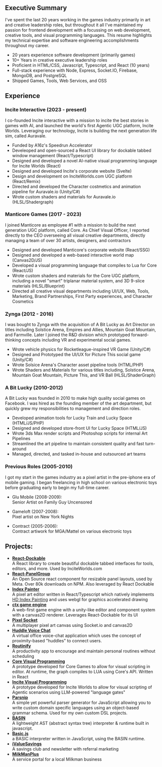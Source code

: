 ## Executive Summary

I've spent the last 20 years working in the games industry primarily in art and creative leadership roles, but throughout it all I've maintained my passion for frontend development with a focussing on web development, creative tools, and visual programming languages. This resume highlights my technical expertise and software engineering accomplishments throughout my career.

- 20 years experience software development (primarily games)
- 10+ Years in creative executive leadership roles
- Proficient in HTML/CSS, Javascript, Typescript, and React (10 years)
- Full-stack experience with Node, Express, Socket.IO, Firebase, MongoDB, and PostgreSQL
- Shipped Games, Tools, Web Services, and OSS

## Experience

### Incite Interactive (2023 - present)

I co-founded Incite interactive with a mission to incite the best stories in games with AI, and launched the world's first Agentic UGC platform, Incite Worlds. Leveraging our technology, Incite is building the next generation life sim, called Auravale.

- Funded by A16z's Speedrun Accelerator
- Develeoped and open-sourced a React UI library for dockable tabbed window management (React/Typescript)
- Designed and developed a novel AI-native visual programming language for Incite Worlds (React)
- Designed and developed Incite's corporate website (Svelte)
- Design and development on InciteWorlds.com UGC platform (React/Remix)
- Directed and developed the Character costmetics and animation pipeline for Auravale.io (Unity/C#)
- Wrote custom shaders and materials for Auravale.io (HLSL/Shadergraph)

### Manticore Games (2017 - 2023)

I joined Manticore as employee #1 with a mission to build the next generation UGC platform, called Core. As Chief Visual Officer, I reported directly to the CEO overseeing all visual creative departments, directly managing a team of over 30 artists, designers, and contractors

- Designed and developed Manticore's corporate website (React/SSG)
- Designed and developed a web-based interactive world map (Canvas2D/JS)
- Developed a visual programming language that compiles to Lua for Core (React/JS)
- Wrote custom shaders and materials for the Core UGC platform, including a novel "smart" triplanar material system, and 3D 9-slice materials (HLSL/Blueprint)
- Directed all creative visual departments including UI/UX, Web, Tools, Marketing, Brand Partnerships, First Party experiences, and Character Cosmetics

### Zynga (2012 - 2016)

I was bought to Zynga with the acquisition of A Bit Lucky as Art Director on titles including Solstice Arena, Empires and Allies, Mountain Goat Mountain, and Farmville. Later I joined the R&D division which prototyped forward-thinking concepts including VR and experimental social games.

- Wrote vehicle physics for Rocketleague-inspired VR Game (Unity/C#)
- Designed and Prototyped the UI/UX for Picture This social game (Unity/C#)
- Wrote Solsice Arena's Character asset pipeline tools (HTML/PHP)
- Wrote Shaders and Materials for various titles including, Solstice Arena, Mountain Goat Mountain, Picture This, and VR Ball (HLSL/ShaderGraph)

### A Bit Lucky (2010-2012)

A Bit Lucky was founded in 2010 to make high quality social games on Facebook. I was hired as the founding member of the art department, but quickly grew my responsibilities to management and direction roles.

- Developed animation tools for Lucky Train and Lucky Space (HTML/JS/PHP)
- Designed and developed store-front UI for Lucky Space (HTML/JS)
- Wrote 3ds Max render scripts and Photoshop scripts for internal Art Pipelines
- Streamlined the art pipeline to maintain consistent quality and fast turn-around
- Managed, directed, and tasked in-house and outsourced art teams

### Previous Roles (2005-2010)

I got my start in the games industry as a pixel artist in the pre-iphone era of mobile gaming. I began freelancing in high school on various electronic toys before graduating early to begin my full-time career.

- Glu Mobile (2008-2009):  
  Senior Artist on Family Guy Uncensored

- Gameloft (2007-2008):  
  Pixel artist on New York Nights
- Contract (2005-2006):  
  Contract artiwork for MGA/Mattel on various electronic toys

## Projects:

- **[React-Dockable](https://github.com/danfessler/react-dockable)**  
  A React library to create beautiful dockable tabbed interfaces for tools, editors, and more. Used by InciteWorlds.com
- **[React-PanelGroup](https://github.com/danfessler/react-panelgroup)**  
  An Open Source react component for resizable panel layouts, used by Meta. Over 80k downloads on NPM. Also leveraged by React Dockable
- **[Index Painter](https://index-painter-2.netlify.app/)**  
  A pixel art editor written in React/Typescript which natively implements [HD Index Painting](http://danfessler.com/blog/hd-index-painting-in-photoshop) and uses webgl for graphics accelerated drawing
- **[ctx game engine](https://github.com/DanFessler/ctx-game)**  
   A web-first game engine with a unity-like editor and component system with a canvas2D renderer. Leverages React-Dockable for its UI
- **[Pixel Socket](pixel-socket.onrender.com)**  
  A multiplayer pixel art canvas using Socket.io and canvas2D
- **[Huddle Voice Chat](https://x.com/DanFessler/status/1571025513644457984/video/1)**  
  A virtual office voice-chat application which uses the concept of proximity-based "huddles" to connect users.
- **[Routinify](https://x.com/DanFessler/status/1079628876756611073/photo/1)**  
  A productivity app to encourage and maintain personal routines without scheduling
- **[Core Visual Programming](https://coreflow.netlify.app/)**  
  A prototype developed for Core Games to allow for visual scripting in editor. At runtime, the graph compiles to LUA using Core's API. Written in React
- **[Incite Visual Programming](https://x.com/DanFessler/status/1781069066717028644/video/1)**  
  A prototype developed for Incite Worlds to allow for visual scripting of Agentic scenarios using LLM-powered "language gates"
- **[Parsnip](https://github.com/DanFessler/parsnip)**  
  A simple yet powerful parser generator for JavaScript allowing you to write custom domain specific languages using an object-based grammar schema. Used for my own custom DSL projects.
- **[BASIN](https://github.com/DanFessler/basin)**  
  A lightweight AST (abstract syntax tree) interpreter & runtime built in javascript.
- **[Basic.js](https://github.com/DanFessler/basic.js)**  
  a BASIC interpreter written in JavaScript, using the BASIN runtime.
- **[iValueSavings](https://ivaluesavings.com)**  
  A savings club and newsletter with referral marketing
- **[MilkManPlus](https://milkmanplus.com)**  
  A service portal for a local Milkman business
